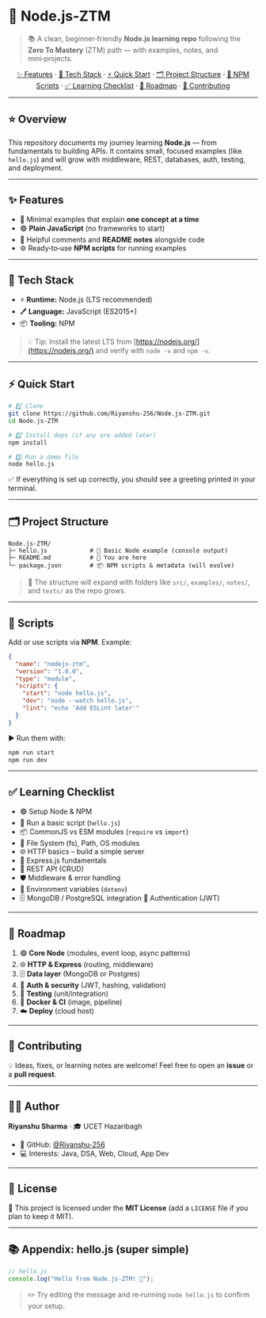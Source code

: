 # 🚀 Node.js‑ZTM 

> 📚 A clean, beginner‑friendly **Node.js learning repo** following the **Zero To Mastery** (ZTM) path — with examples, notes, and mini‑projects.

<p align="center">
  <a href="#-features">✨ Features</a> ·
  <a href="#-tech-stack">🧰 Tech Stack</a> ·
  <a href="#-quick-start">⚡ Quick Start</a> ·
  <a href="#-project-structure">🗂 Project Structure</a> ·
  <a href="#-scripts">📜 NPM Scripts</a> ·
  <a href="#-learning-checklist">✅ Learning Checklist</a> ·
  <a href="#-roadmap">🧭 Roadmap</a> ·
  <a href="#-contributing">🤝 Contributing</a>
</p>

---

## ⭐ Overview

This repository documents my journey learning **Node.js** — from fundamentals to building APIs. It contains small, focused examples (like `hello.js`) and will grow with middleware, REST, databases, auth, testing, and deployment.

---

## ✨ Features

* 📄 Minimal examples that explain **one concept at a time**
* 🟢 **Plain JavaScript** (no frameworks to start)
* 📝 Helpful comments and **README notes** alongside code
* ⚙️ Ready‑to‑use **NPM scripts** for running examples

---

## 🧰 Tech Stack

* ⚡ **Runtime:** Node.js (LTS recommended)
* 🖊 **Language:** JavaScript (ES2015+)
* 📦 **Tooling:** NPM

> 💡 Tip: Install the latest LTS from [https://nodejs.org/](https://nodejs.org/) and verify with `node -v` and `npm -v`.

---

## ⚡ Quick Start

```bash
# 1️⃣ Clone
git clone https://github.com/Riyanshu-256/Node.js-ZTM.git
cd Node.js-ZTM

# 2️⃣ Install deps (if any are added later)
npm install

# 3️⃣ Run a demo file
node hello.js
```

✅ If everything is set up correctly, you should see a greeting printed in your terminal.

---

## 🗂 Project Structure

```
Node.js-ZTM/
├─ hello.js            # 👋 Basic Node example (console output)
├─ README.md           # 📘 You are here
└─ package.json        # 📦 NPM scripts & metadata (will evolve)
```

> 📌 The structure will expand with folders like `src/`, `examples/`, `notes/`, and `tests/` as the repo grows.

---

## 📜 Scripts

Add or use scripts via **NPM**. Example:

```json
{
  "name": "nodejs-ztm",
  "version": "1.0.0",
  "type": "module",
  "scripts": {
    "start": "node hello.js",
    "dev": "node --watch hello.js",
    "lint": "echo 'Add ESLint later'"
  }
}
```

▶️ Run them with:

```bash
npm run start
npm run dev
```

---

## ✅ Learning Checklist

*  🟢 Setup Node & NPM
*  👋 Run a basic script (`hello.js`)
*  📦 CommonJS vs ESM modules (`require` vs `import`)
*  📂 File System (fs), Path, OS modules
*  🌐 HTTP basics – build a simple server
*  🚏 Express.js fundamentals
*  🔄 REST API (CRUD)
*  🛡 Middleware & error handling
*  🔑 Environment variables (`dotenv`)
*  🗄 MongoDB / PostgreSQL integration
   🔐 Authentication (JWT)


---

## 🧭 Roadmap

 1. 🟢 **Core Node** (modules, event loop, async patterns)
 2. 🌐 **HTTP & Express** (routing, middleware)
 3. 🗄 **Data layer** (MongoDB or Postgres)
 4. 🔐 **Auth & security** (JWT, hashing, validation)
 5. 🧪 **Testing** (unit/integration)
 6. 🐳 **Docker & CI** (image, pipeline)
 7. ☁️ **Deploy** (cloud host)

---

## 🤝 Contributing

💡 Ideas, fixes, or learning notes are welcome! Feel free to open an **issue** or a **pull request**.

---

## 🧑‍💻 Author

**Riyanshu Sharma** · 🎓 UCET Hazaribagh

* 🐙 GitHub: [@Riyanshu-256](https://github.com/Riyanshu-256)
* 💻 Interests: Java, DSA, Web, Cloud, App Dev

---

## 📄 License

📜 This project is licensed under the **MIT License** (add a `LICENSE` file if you plan to keep it MIT).

---

## 📚 Appendix: hello.js (super simple)

```js
// hello.js
console.log("Hello from Node.js-ZTM! 👋");
```

> ✏️ Try editing the message and re‑running `node hello.js` to confirm your setup.

